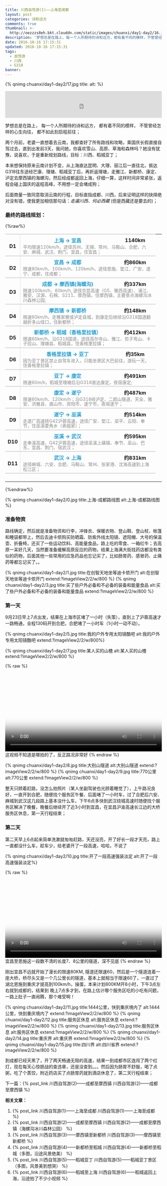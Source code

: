 ```yaml
---
title: 川西自驾游(1)——上海至成都
layout: post
categories: 诗和远方
comments: true
thumbnail: >-
  http://oezzzs8eh.bkt.clouddn.com/static/images/chuanxi/day1-day2/16.jpg?imageView2/2/w/600/
description: '梦想总是在路上，每一个人所期待的诗和远方，都有着不同的模样，不管曾经怎样的心生向往，都不如此刻启程前往；'
date: 2016-10-16 17:15:31
updated: 2016-10-16 17:15:31
tags: 
  - 自驾游
  - 川西
  - G318
banner:
---
```


{% qnimg chuanxi/day1-day2/17.jpg title: alt: %}

<iframe frameborder="no" border="0" marginwidth="0" marginheight="0" width="100%" height=86 src="http://music.163.com/outchain/player?type=2&id=436514312&auto=1&height=66"></iframe>

梦想总是在路上，
每一个人所期待的诗和远方，
都有着不同的模样，
不管曾经怎样的心生向往，
都不如此刻启程前往；

两个月前，老婆一直想着去云南，我都查好了所有路线和攻略，乘国庆长假直接自驾过去，直到出发前3天，我问她，你喜欢雪山、高原、草海和森林吗？她没有犹豫，说喜欢，于是重新规划路线，目标：川西、稻城亚丁；

本来想保持原来云南计划不变，从上海直达昆明、大理、丽江后一直往北，抵达G318往东途经芒康、理塘、稻城亚丁后，再折返理塘，走雅江、新都桥、康定、泸定去摩西镇的海螺沟，然后经成都返回上海，仔细一算，这样时间非常紧张，返程会碰上国庆的返程高峰，不用想一定会堵成狗；

后面商量一致同意取消云南的行程，目标直指成都、川西，后来证明这样的抉择绝对没有错，使我更加相信那句话：*走遍川西、何必西藏* (但是西藏还是要去的)；

### 最终的路线规划：

{%raw%}
<style>
    .road th{ border-bottom-width: 0px; padding:6px 0px 0px .5em; border-top: 3px solid #ddd; }
    .road th[rowspan] { border-right: 1px solid #ddd; padding-right: .5em; }
    .road td { border-bottom-width: 0px;   }
    .road td[colspan] { padding-left: .5em;   }
    .road-desc {color:#888; font-size: 14px; line-height: 1.1em; display: block;}
    .points{ font-weight: 800; color: #23A2D6; padding-left: .5em; }
</style>
<table class="road">
    <tbody>
        <tr>
            <th rowspan="2">D1</th>
            <th class="points">上海 -> 宜昌</th>
            <th>1140km</th>
        </tr>
        <tr>
            <td colspan="2">
                <span class="road-desc">平均限速120km/h，途径苏州、无锡、常州、马鞍山、合肥、六安、麻城、武汉、荆门、宜昌，住宜昌；</span>
            </td>
        </tr>
        <tr>
            <th rowspan="2">D2</th>
            <th class="points">宜昌 -> 成都</th>
            <th>约860km</th>
        </tr>
        <tr>
            <td colspan="2">
                <span class="road-desc">限速80km/h、100km/h、120km/h，途径恩施、垫江、广安、遂宁、成都，住成都；</span>
            </td>
        </tr>
        <tr>
            <th rowspan="2">D3</th>
            <th class="points">成都 -> 摩西镇(海螺沟)</th>
            <th>约337km</th>
        </tr>
        <tr>
            <td colspan="2">
                <span class="road-desc">限速100km/h、60km/h, 途径京昆高速（G5、雅西高速）、浦江、雅安、汉源、石棉、S211、摩西镇，住摩西镇，主要景点海螺沟冰川森林公园;</span>
            </td>
        </tr>
        <tr>
            <th rowspan="2">D4</th>
            <th class="points">摩西镇 -> 新都桥</th>
            <th>约148km</th>
        </tr>
        <tr>
            <td colspan="2">
                <span class="road-desc">限速60km/h，走雅家梗或泸定县城，到康定后继续沿G318国道翻越折多山垭口，住新都桥；</span>
            </td>
        </tr>
        <tr>
            <th rowspan="2">D5</th>
            <th class="points">新都桥 -> 稻城（香格里拉镇）</th>
            <th>约412km</th>
        </tr>
        <tr>
            <td colspan="2">
                <span class="road-desc">限速60km/h，沿G318国道，途径高尔寺山、雅江、剪子弯山、卡子拉山、理塘县、稻城县，住香格里拉镇；</span>
            </td>
        </tr>
        <tr>
            <th rowspan="2">D6</th>
            <th class="points">香格里拉镇 -> 亚丁</th>
            <th>约35km</th>
        </tr>
        <tr>
            <td colspan="2">
                <span class="road-desc">因为亚丁景区禁止自驾车进入，只能坐景区大巴前往，游玩一天，住香格里拉镇；</span>
            </td>
        </tr>
        <tr>
            <th rowspan="2">D7</th>
            <th class="points">亚丁 -> 康定</th>
            <th>约491km</th>
        </tr>
        <tr>
            <td colspan="2">
                <span class="road-desc">限速60m/h，稻城至理塘后沿G318直达康定，夜宿康定;</span>
            </td>
        </tr>
        <tr>
            <th rowspan="2">D8</th>
            <th class="points">康定 -> 遂宁</th>
            <th>约487km</th>
        </tr>
        <tr>
            <td colspan="2">
                <span class="road-desc">限速60km/h、120km/h；沿G318经泸定、二郎山隧道、天全、雅安、洪雅县、眉山市、资阳市、遂宁市，夜宿遂宁；</span>
            </td>
        </tr>
        <tr>
            <th rowspan="2">D9</th>
            <th class="points">遂宁 -> 巫溪</th>
            <th>约514km</th>
        </tr>
        <tr>
            <td colspan="2">
                <span class="road-desc">走遂广高速转G42沪蓉高速，途径广安、垫江、梁平、云阳、奉节，住巫溪菱角乡（表姐家）；</span>
            </td>
        </tr>
        <tr>
            <th rowspan="2">D10</th>
            <th class="points">巫溪 -> 武汉</th>
            <th>约595km</th>
        </tr>
        <tr>
            <td colspan="2">
                <span class="road-desc">走奉溪高速、G42沪蓉高速，途径巫溪上磺镇、奉节、巫山、巴东、宜昌、荆门、宿武汉；</span>
            </td>
        </tr>
        <tr>
            <th rowspan="2">D11</th>
            <th class="points">武汉 -> 上海</th>
            <th>约831km</th>
        </tr>
        <tr>
            <td colspan="2">
                <span class="road-desc">途径麻城、六安、合肥、马鞍山、常州、张家港、沈海高速到上海松江区；</span>
            </td>
        </tr>
        <tr>
            <th colspan="3"><td>&nbsp;</td></th>
        </tr>
    </tbody>
</table>
{%endraw%}

{% qnimg chuanxi/day1-day2/0.jpg title:上海-成都路线图 alt:上海-成都路线图 %}

### 准备物资

路线确定，然后就是准备物资和行李，冲锋衣、保暖衣物、登山鞋、登山杖、帐篷和睡袋都带上，然后去迪卡侬购买防晒霜、防紫外线太阳镜、遮阳帽、大号的保温壶、折叠椅，还买了一些运动饮料、高能量食品，路上吃的零食、一箱红牛；去高原一呆好几天，当然要准备缓解高原反应的药物，结果上海满大街找药店都没有类似的药物，后面其他一些常用的应急药品也忘记买了，比如肠胃药、感冒药、止痛药等都忘记买了。。

{% qnimg chuanxi/day1-day2/1.jpg title:在创智天地坐等迪卡侬开门 alt:在创智天地坐等迪卡侬开门 extend:?imageView2/2/w/800 %}
{% qnimg chuanxi/day1-day2/3.jpg title:买了些户外必备和不必备的装备和能量食品 alt:买了些户外必备和不必备的装备和能量食品 extend:?imageView2/2/w/800 %}

### 第一天

9月23日早上7点出发，结果在上海市区堵了一小时（失策），直到上了沪蓉高速才一路畅通，全程130码开到合肥，合肥堵了一小时车（1小时一动不动）。

{% qnimg chuanxi/day1-day2/5.jpg title:我的户外专用太阳镜酷吧 alt:我的户外专用太阳镜酷吧  extend:?imageView2/2/w/800%}

{% qnimg chuanxi/day1-day2/7.jpg title:某人买的山楂 alt:某人买的山楂  extend:?imageView2/2/w/800 %}

{% raw %}
<div class="video">
    <a href="javascript:void(0);" class="btn-play"></a>
    <video width="100%" controls="" src="http://oezzzs8eh.bkt.clouddn.com/static/images/chuanxi/day1-day2/20160925_072218.mp4" poster="http://oezzzs8eh.bkt.clouddn.com/static/images/chuanxi/day1-day2/20160925_072218.mp4.png"></video>
</div>
<span class="caption">这视频不知道是哪拍的了，反正路况非常好</span>
{% endraw %}

{% qnimg chuanxi/day1-day2/8.jpg title:大别山隧道 alt:大别山隧道 extend:?imageView2/2/w/800 %}
{% qnimg chuanxi/day1-day2/9.jpg title:770公里 alt:770公里  extend:?imageView2/2/w/800 %}

整天只顾着赶路，没怎么拍照片（某人坐副驾驶也光顾着睡觉了），上午路况良好，一直开到合肥，随便找个服务区午餐、后面堵了一小时车，过了合肥后六安、麻城到武汉这几段路上基本没什么车，下午6点多快到武汉绕城高速时随便找个服务区解决了晚餐，晚餐后继续开了近3小时到宜昌，在宜昌沪渝高速长江边的大桥服务区休息，第一天行程结束；

### 第二天

第二天早上6点起来简单洗漱就匆匆赶路，天还没亮，开了好长一段才天亮，路上一直都没什么车，趁车少，给老婆开了一段高速，哈哈，不说了

{% qnimg chuanxi/day1-day2/10.jpg title:开了一段高速强装淡定 alt:开了一段高速强装淡定%}

{% raw %}
<div class="video">
    <a href="javascript:void(0);" class="btn-play"></a>
    <video width="100%" controls="" src="http://oezzzs8eh.bkt.clouddn.com/static/images/chuanxi/day1-day2/20160929_032326.mp4" poster="http://oezzzs8eh.bkt.clouddn.com/static/images/chuanxi/day1-day2/20160929_032326.mp4.png"></video>
</div>
<span class="caption">宜昌至恩施这一段数不清的长度7、8公里的隧道，深不见底</span>
{% endraw %}

刚出宜昌不远就开始了漫长的限速80KM, 隧道还限速60，然后是一个隧道连着一座大桥，桥尽头又是一个几公里长的隧道，基本上就相当于限速60了，一直过了湖北恩施到重庆才提高到100km/h，操蛋，本来计划800KM开8小时，下午3点左右就到成都的，结果到
晚上7点多才到，在路上估计哪个服务区吃的小吃有问题，一路上肚子一直闹腾，那个难受啊！

{% qnimg chuanxi/day1-day2/11.jpg title:1444公里，快到重庆境内了 alt:1444公里，快到重庆境内了  extend:?imageView2/2/w/800 %}
{% qnimg chuanxi/day1-day2/12.jpg title:服务区休息 alt:服务区休息 extend:?imageView2/2/w/800 %}
{% qnimg chuanxi/day1-day2/13.jpg title:服务区休息 alt:服务区休息  extend:?imageView2/2/w/800 %}
{% qnimg chuanxi/day1-day2/14.jpg title:重庆界 alt:重庆界 extend:?imageView2/2/w/800 %}
{% qnimg chuanxi/day1-day2/15.jpg title:四川界 alt:四川省界 extend:?imageView2/2/w/800 %}

到成都已经天黑了，开了两天畅通无阻的高速，结果一到成都市区连闯了两个红灯，现在每天心惊胆战的查违章，还是没查到。。。然后因为肠胃不舒服，喝了点粥，吃了个蒸饺，附近药店买了点肠胃药就到酒店休息了，第二天行程结束；

下一篇：{% post_link 川西自驾游(2)——成都至摩西镇 川西自驾游(2)——成都至摩西镇 %}

**相关文章：**
1. {% post_link 川西自驾游(1)——上海至成都 川西自驾游(1)——上海至成都 %}
2. {% post_link 川西自驾游(2)——成都至摩西镇 川西自驾游(2)——成都至摩西镇（海螺沟冰川森林公园） %}
3. {% post_link 川西自驾游(3)——摩西镇至新都桥 川西自驾游(3)——摩西镇至新都桥 %}
4. {% post_link 川西自驾游(4)——新都桥至稻城 川西自驾游(4)——新都桥至稻城（多图，沿途风景绝美） %}
5. {% post_link 川西自驾游(5)——稻城亚丁 川西自驾游(5)——稻城亚丁景区（多图，风景美到想哭） %}
6. {% post_link 川西自驾游(6)——稻城至上海 川西自驾游(6)——稻城返回上海，沿途拍了不少小视频 %}
